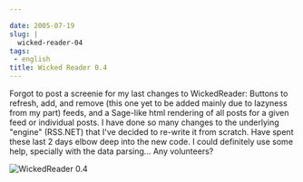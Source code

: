 ```yaml
---

date: 2005-07-19
slug: |
  wicked-reader-04
tags:
 - english
title: Wicked Reader 0.4
---
```


Forgot to post a screenie for my last changes to WickedReader: Buttons
to refresh, add, and remove (this one yet to be added mainly due to
lazyness from my part) feeds, and a Sage-like html rendering of all
posts for a given feed or individual posts. I have done so many changes
to the underlying "engine" (RSS.NET) that I've decided to re-write it
from scratch. Have spent these last 2 days elbow deep into the new code.
I could definitely use some help, specially with the data parsing... Any
volunteers?

![WickedReader 0.4](http://photos23.flickr.com/27167496_c53d10e5f0.jpg)
